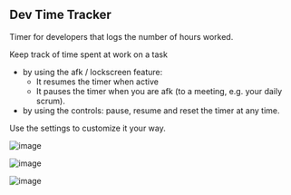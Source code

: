 ## Dev Time Tracker

Timer for developers that logs the number of hours worked.

Keep track of time spent at work on a task
- by using the afk / lockscreen feature:
   - It resumes the timer when active
   - It pauses the timer when you are afk (to a meeting, e.g. your daily scrum). 
- by using the controls: pause, resume and reset the timer at any time.

Use the settings to customize it your way.

![image](https://user-images.githubusercontent.com/23088305/46271539-0b597100-c51b-11e8-8339-e4afea309665.png)

![image](https://user-images.githubusercontent.com/23088305/46186898-01333a80-c2af-11e8-9da4-4f9806806369.png)

![image](https://user-images.githubusercontent.com/23088305/46186931-29bb3480-c2af-11e8-8419-96d5df6dbc47.png)
